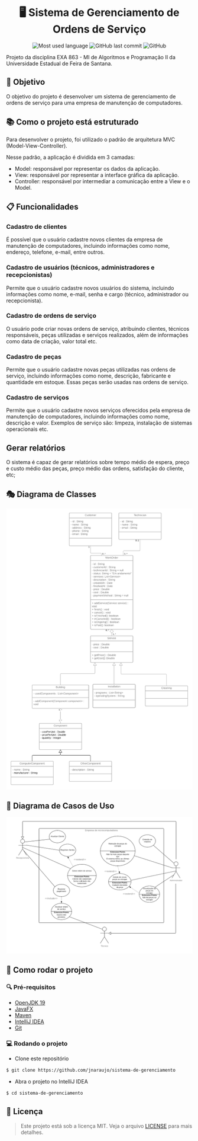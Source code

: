 <div align="center" >
  <h1>🖥️ Sistema de Gerenciamento de Ordens de Serviço</h1>

![Most used language](https://img.shields.io/github/languages/top/jnaraujo/sistema-de-gerenciamento?style=flat-square)
![GitHub last commit](https://img.shields.io/github/last-commit/jnaraujo/sistema-de-gerenciamento?style=flat-square)
![GitHub](https://img.shields.io/github/license/jnaraujo/sistema-de-gerenciamento)

</div>

<p>
Projeto da disciplina EXA 863 - MI de Algoritmos e Programação II da Universidade Estadual de Feira de Santana.
</p>

## 💼 Objetivo

O objetivo do projeto é desenvolver um sistema de gerenciamento de ordens de serviço para uma empresa de manutenção de computadores.

## 📚 Como o projeto está estruturado

Para desenvolver o projeto, foi utilizado o padrão de arquitetura MVC (Model-View-Controller).

Nesse padrão, a aplicação é dividida em 3 camadas:

- Model: responsável por representar os dados da aplicação.
- View: responsável por representar a interface gráfica da aplicação.
- Controller: responsável por intermediar a comunicação entre a View e o Model.

## 📋 Funcionalidades

### Cadastro de clientes

É possível que o usuário cadastre novos clientes da empresa de manutenção de computadores, incluindo informações como nome, endereço, telefone, e-mail, entre outros.

### Cadastro de usuários (técnicos, administradores e recepcionistas)

Permite que o usuário cadastre novos usuários do sistema, incluindo informações como nome, e-mail, senha e cargo (técnico, administrador ou recepcionista).

### Cadastro de ordens de serviço

O usuário pode criar novas ordens de serviço, atribuindo clientes, técnicos responsáveis, peças utilizadas e serviços realizados, além de informações como data de criação, valor total etc.

### Cadastro de peças

Permite que o usuário cadastre novas peças utilizadas nas ordens de serviço, incluindo informações como nome, descrição, fabricante e quantidade em estoque.
Essas peças serão usadas nas ordens de serviço.

### Cadastro de serviços

Permite que o usuário cadastre novos serviços oferecidos pela empresa de manutenção de computadores, incluindo informações como nome, descrição e valor.
Exemplos de serviço são: limpeza, instalação de sistemas operacionais etc.

## Gerar relatórios

O sistema é capaz de gerar relatórios sobre tempo médio de espera, preço e custo médio das peças, preço médio das ordens, satisfação do cliente, etc;

## 🎭 Diagrama de Classes

![Diagrama de Classes](./diagrama%20de%20classe.png)

## 🔗 Diagrama de Casos de Uso

![Diagrama de Casos de Uso](./casos%20de%20uso.png)

## 🚀 Como rodar o projeto

### 🔍 Pré-requisitos

- [OpenJDK 19](https://jdk.java.net/19/)
- [JavaFX](https://openjfx.io/)
- [Maven](https://maven.apache.org/)
- [IntelliJ IDEA](https://www.jetbrains.com/pt-br/idea/)
- [Git](https://git-scm.com/)

### 💻 Rodando o projeto

- Clone este repositório

```bash
$ git clone https://github.com/jnaraujo/sistema-de-gerenciamento
```

- Abra o projeto no IntelliJ IDEA

```bash
$ cd sistema-de-gerenciamento
```

## 📝 Licença

> Este projeto está sob a licença MIT. Veja o arquivo [LICENSE](./LICENSE) para mais detalhes.
